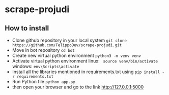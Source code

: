 # scrape-projudi

## How to install

- Clone github repository in your local system ```git clone https://github.com/FelippoDev/scrape-projudi.git```
- Move in bot repository ```cd bot```
- Create new virtual python environment ```python3 -m venv venv```
- Activate virtual python environment linux: ``` source venv/bin/activate``` windows: ```env\Scripts\activate```
- Install all the libraries mentioned in requirements.txt using ```pip install -r requirements.txt```
- Run Python file ```python app.py```
- then open your browser and go to the link http://127.0.0.1:5000

